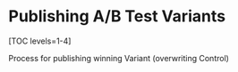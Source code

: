 # Publishing A/B Test Variants

[TOC levels=1-4]

Process for publishing winning Variant (overwriting Control)
